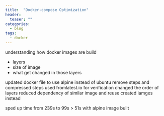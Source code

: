 ```yaml
---
title:  "Docker-compose Optimization"
header:
  teaser: ""
categories: 
  - blog
tags:
  - docker
---
```


understanding how docker images are build
- layers
- size of image
- what get changed in those layers

updated docker file to use alpine instead of ubuntu
remove steps and compressed steps
used fromlatest.io for verification
changed the order of layers
reduced dependency of similar image and reuse created iamges instead

sped up time from 239s to 99s > 51s with alpine image built
